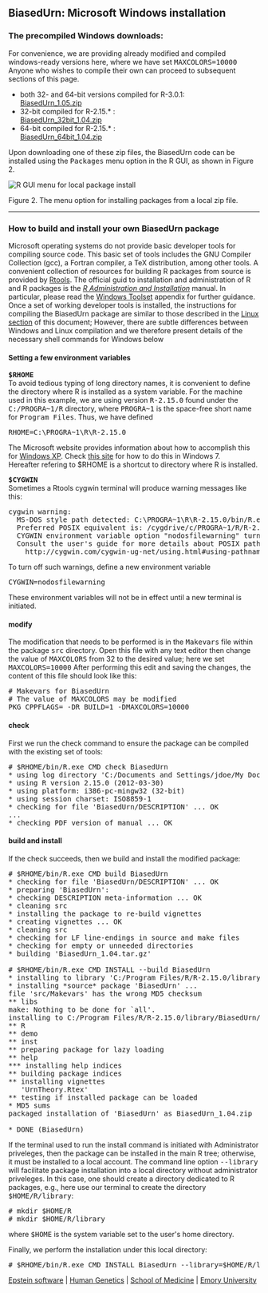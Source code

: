 
## BiasedUrn: Microsoft Windows installation

### The precompiled Windows downloads:

For convenience, we are providing already modified and compiled windows-ready versions here, where we have set <tt>MAXCOLORS=10000</tt> Anyone who wishes to compile their own can proceed to subsequent sections of this page.

*   both 32- and 64-bit versions compiled for R-3.0.1:  
    [BiasedUrn_1.05.zip](BiasedUrn_1.05.zip)
*   32-bit compiled for R-2.15.* :  
    [BiasedUrn_32bit_1.04.zip](BiasedUrn_1.04.zip)
*   64-bit compiled for R-2.15.* :  
    [BiasedUrn_64bit_1.04.zip](BiasedUrn64_1.04.zip)

Upon downloading one of these zip files, the BiasedUrn code can be installed using the <tt>Packages</tt> menu option in the R GUI, as shown in Figure 2.

![R GUI menu for local package install](http://genetics.emory.edu/labs/epstein/software/BiasedUrn/R-console-packages-local.png)

Figure 2\. The menu option for installing packages from a local zip file.


* * *

### How to build and install your own BiasedUrn package

Microsoft operating systems do not provide basic developer tools for compiling source code. This basic set of tools includes the GNU Compiler Collection (gcc), a Fortran compiler, a TeX distribution, among other tools. A convenient collection of resources for building R packages from source is provided by [Rtools](http://cran.r-project.org/bin/windows/Rtools/). The official guid to installation and administration of R and R packages is the _[R Administration and Installation](http://cran.r-project.org/doc/manuals/R-admin.html)_ manual. In particular, please read the [Windows Toolset](http://cran.r-project.org/doc/manuals/R-admin.html#The-Windows-toolset) appendix for further guidance.  
Once a set of working developer tools is installed, the instructions for compiling the BiasedUrn package are similar to those described in the [Linux section](burn-install-linux.html) of this document; However, there are subtle differences between Windows and Linux compilation and we therefore present details of the necessary shell commands for Windows below

#### Setting a few environment variables

**<tt>$RHOME</tt>**  
To avoid tedious typing of long directory names, it is convenient to define the directory where R is installed as a system variable. For the machine used in this example, we are using version <tt>R-2.15.0</tt> found under the <tt>C:/PROGRA~1/R</tt> directory, where <tt>PROGRA~1</tt> is the space-free short name for <tt>Program Files</tt>. Thus, we have defined

<pre>RHOME=C:\PROGRA~1\R\R-2.15.0
</pre>

The Microsoft website provides information about how to accomplish this for [Windows XP](http://support.microsoft.com/kb/310519). Check [this site](http://www.windows7hacker.com/index.php/2010/05/how-to-addedit-environment-variables-in-windows-7/) for how to do this in Windows 7.  
Hereafter refering to $RHOME is a shortcut to directory where R is installed.  

**<tt>$CYGWIN</tt>**  
Sometimes a Rtools cygwin terminal will produce warning messages like this:

<pre>cygwin warning:
  MS-DOS style path detected: C:\PROGRA~1\R\R-2.15.0/bin/R.exe
  Preferred POSIX equivalent is: /cygdrive/c/PROGRA~1/R/R-2.15.0/bin/R.exe
  CYGWIN environment variable option "nodosfilewarning" turns off this warning.
  Consult the user's guide for more details about POSIX paths:
    http://cygwin.com/cygwin-ug-net/using.html#using-pathnames
</pre>

To turn off such warnings, define a new environment variable

<pre>CYGWIN=nodosfilewarning
</pre>

These environment variables will not be in effect until a new terminal is initiated.

#### modify

The modification that needs to be performed is in the <tt>Makevars</tt> file within the package <tt>src</tt> directory. Open this file with any text editor then change the value of <tt>MAXCOLORS</tt> from 32 to the desired value; here we set <tt>MAXCOLORS=10000</tt> After performing this edit and saving the changes, the content of this file should look like this:

<pre># Makevars for BiasedUrn
# The value of MAXCOLORS may be modified
PKG_CPPFLAGS= -DR_BUILD=1 -DMAXCOLORS=10000
</pre>

#### check

First we run the check command to ensure the package can be compiled with the existing set of tools:

<pre># $RHOME/bin/R.exe CMD check BiasedUrn
* using log directory 'C:/Documents and Settings/jdoe/My Documents/projects/R/BiasedUrn.Rcheck'
* using R version 2.15.0 (2012-03-30)
* using platform: i386-pc-mingw32 (32-bit)
* using session charset: ISO8859-1
* checking for file 'BiasedUrn/DESCRIPTION' ... OK
...
* checking PDF version of manual ... OK
</pre>

#### build and install

If the check succeeds, then we build and install the modified package:

<pre># $RHOME/bin/R.exe CMD build BiasedUrn
* checking for file 'BiasedUrn/DESCRIPTION' ... OK
* preparing 'BiasedUrn':
* checking DESCRIPTION meta-information ... OK
* cleaning src
* installing the package to re-build vignettes
* creating vignettes ... OK
* cleaning src
* checking for LF line-endings in source and make files
* checking for empty or unneeded directories
* building 'BiasedUrn_1.04.tar.gz'

# $RHOME/bin/R.exe CMD INSTALL --build BiasedUrn
* installing to library 'C:/Program Files/R/R-2.15.0/library'
* installing *source* package 'BiasedUrn' ...
file 'src/Makevars' has the wrong MD5 checksum
** libs
make: Nothing to be done for `all'.
installing to C:/Program Files/R/R-2.15.0/library/BiasedUrn/libs/i386
** R
** demo
** inst
** preparing package for lazy loading
** help
*** installing help indices
** building package indices
** installing vignettes
   'UrnTheory.Rtex'
** testing if installed package can be loaded
* MD5 sums
packaged installation of 'BiasedUrn' as BiasedUrn_1.04.zip

* DONE (BiasedUrn)
</pre>

If the terminal used to run the install command is initiated with Administrator priveleges, then the package can be installed in the main R tree; otherwise, it must be installed to a local account. The command line option <tt>--library</tt> will facilitate package installation into a local directory without administrator priveleges. In this case, one should create a directory dedicated to R packages, e.g., here use our terminal to create the directory <tt>$HOME/R/library</tt>:

<pre># mkdir $HOME/R
# mkdir $HOME/R/library
</pre>

where <tt>$HOME</tt> is the system variable set to the user's home directory.  

Finally, we perform the installation under this local directory:

<pre># $RHOME/bin/R.exe CMD INSTALL BiasedUrn --library=$HOME/R/library/
</pre>

[Epstein software](http://genetics.emory.edu/labs/epstein/software/index.html) | [Human Genetics](http://genetics.emory.edu/) | [School of Medicine](http://www.med.emory.edu/) | [Emory University](http://www.emory.edu/)
